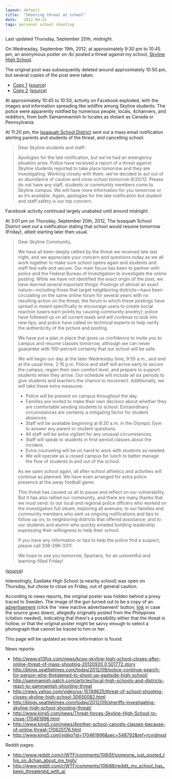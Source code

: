 ```yaml
---
layout: default
title:  "Shooting threat at school"
date:   2012-09-21
tags: personal school shooting
---
```


Last updated Thursday, September 20th, midnight.

On Wednesday, September 19th, 2012, at approximately 9:30 pm to 10:45 pm, an anonymous poster on /b/ posted a threat against my school, [Skyline High School](http://www.shs.issaquah.wednet.edu).

The original post was subsequently deleted around approximately 10:50 pm, but several copies of the post were taken.

*   [Copy 1](http://michael0x2a.com/wp-content/uploads/threat-1.png) ([source](http://gyazo.com/0f347d5267114315bfe18d98e483d582))
*   [Copy 2](http://michael0x2a.com/wp-content/uploads/threat-2.png) ([source](http://i.imgur.com/Ujuqc.png))

At approximately 10:45 to 10:50, activity on Facebook exploded, with the images and information spreading like wildfire among Skyline students. The police were apparently notified by numerous people, locals, 4channers, and redditors, from both Samammamish to locales as distant as Canada or Pennsylvania. 

At 11:20 pm, the [Issaquah School District](http://www.issaquah.wednet.edu) sent out a mass email notification alerting parents and students of the threat, and cancelling school.

> Dear Skyline students and staff:
>
> Apologies for the late notification, but we’ve had an emergency situation arise. Police have received a report of a threat against Skyline students reported to take place tomorrow and they are investigating. Working closely with them, we’ve decided to act out of an abundance of caution and close school tomorrow 9/20/12. Please do not have any staff, students or community members come to Skyline campus. We will have more information for you tomorrow or as it’s available. Again, apologies for the late notificaiton but student and staff safety is our top concern.

Facebook activity continued largely unabated until around midnight.

At 3:01 pm on Thursday, September 20th, 2012, The Issaquah School District sent out a notification stating that school would resume tomorrow (Friday), albeit starting later then usual.

> Dear Skyline Community,
> 
> We have all been deeply rattled by the threat we received late last night, and we appreciate your concern and questions today as we all work together to make sure school opens again and students and staff feel safe and secure. Our main focus has been to partner with police and the Federal Bureau of Investigation to investigate the online posting. While we have not identified the exact origin of the post, we have learned several important things: Postings of almost an exact nature—including those that target neighboring districts—have been circulating on the same online forum for several years with no resulting action on the threat; the forum in which these postings have spread is meant specifically to encourage users to create social reaction (users earn points by causing community anxiety); police have followed up on all current leads and will continue to look into new tips; and police have called on technical experts to help verify the authenticity of the picture and posting.
> 
> We have put a plan in place that gives us confidence to invite you to campus and resume classes tomorrow, although we can never guarantee with 100-percent certainty that our school will be safe.
>
> We will begin our day at the later Wednesday time, 9:55 a.m., and end at the usual time, 2:16 p.m.  Police and staff will arrive early to secure the campus, regain their own comfort level, and prepare to support students when they arrive. Our schedule will include all six periods to give students and teachers the chance to reconnect. Additionally, we will take these extra measures:
>
> *   Police will be present on campus throughout the day.
> *   Families are invited to make their own decision about whether they are comfortable sending students to school. Extraordinary circumstances are certainly a mitigating factor for student absences.
> *   Staff will be available beginning at 8:30 a.m. in the Olympic Gym to answer any parent or student questions.
> *   All staff will be extra vigilant for any unusual circumstances.
> *   Staff will speak to students in first-period classes about the incident.
> *   Extra counseling will be on hand to work with students as needed.
> *   We will operate as a closed campus for lunch to better manage the flow of students in and out of the school.
>
> As we open school again, all after-school athletics and activities will continue as planned. We have even arranged for extra police presence at the away football game.
>
> This threat has caused us all to pause and reflect on our vulnerability. But it has also rallied our community, and there are many thanks that we must send: to our local and regional police officers who worked on the investigation full steam, exploring all avenues; to our families and community members who sent us ongoing notifications and tips to follow up on; to neighboring districts that offered assistance; and to our students and alumni who quickly emailed building leadership expressing their willingness to help their school.
>
> If you have any information or tips to help the police find a suspect, please call 206-296-3311.
>
> We hope to see you tomorrow, Spartans, for an uneventful and learning-filled Friday!

([source](http://www.issaquah.wednet.edu/news/releases/ViewArticle.aspx?NewsID=2542))

Interestingly, Eastlake High School (a nearby school) was open on Thursday, but chose to close on Friday, out of general caution.

According to news reports, the original poster was hidden behind a proxy traced to Sweden. The image of the gun turned out to be a copy of an [advertisement](http://www.sulit.com.ph/index.php/view+classifieds/id/5775986/erma+sub+machine+gun) (click the 'view inactive advertisement' button; [link](http://michael0x2a.com/wp-content/uploads/gun-advertisement.png) in case the source goes down), allegedly originally posted from the Philippines (citation needed), indicating that there's a possibility either that the threat is hollow, or that the original poster might be savvy enough to select a photograph that cannot be traced to him or her.

This page will be updated as more information is found.

News reports:

*   <http://www.q13fox.com/news/kcpq-skyline-high-school-closes-after-online-threat-of-mass-shooting-20120920,0,501772.story>
*   <http://blogs.seattletimes.com/today/2012/09/police-continue-search-for-person-who-threatened-to-shoot-up-eastside-high-school/>
*   <http://sammamish.patch.com/articles/local-high-schools-and-districts-react-to-sammamish-shooting-threat>
*   <http://news.yahoo.com/video/us-15749625/threat-of-school-shooting-closes-skyline-high-school-30650082.html>
*   <http://blogs.seattletimes.com/today/2012/09/sheriffs-investigating-skyline-high-school-shooting-threat/>
*   <http://www.king5.com/news/Threat-forces-Skyline-High-School-to-close-170461996.html>
*   <http://www.king5.com/news/Another-school-cancels-classes-because-of-online-threat-170625176.html>
*   <http://www.king5.com/video?id=170461996&sec=548792&ref=rcvidmod>

Reddit pages:

*   <http://www.reddit.com/r/WTF/comments/106i5f/someone_just_posted_this_on_4chan_about_my_high/>
*   <http://www.reddit.com/r/WTF/comments/106i88/reddit_my_school_has_been_threatened_with_a/>